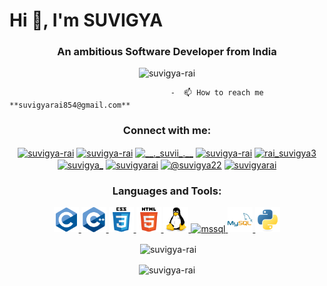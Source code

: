 <h1 align="left">Hi 👋, I'm SUVIGYA</h1>
<h3 align="center">An ambitious Software Developer from India</h3>

<p align="center"> <img src="https://komarev.com/ghpvc/?username=suvigya-rai&label=Profile%20views&color=0e75b6&style=flat" alt="suvigya-rai" /> </p>

                                        -  📫 How to reach me **suvigyarai854@gmail.com**

<h3 align="center">Connect with me:</h3>
<p align="center">
<a href="https://linkedin.com/in/suvigya-rai" target="blank"><img align="center" src="https://raw.githubusercontent.com/rahuldkjain/github-profile-readme-generator/master/src/images/icons/Social/linked-in-alt.svg" alt="suvigya-rai" height="30" width="40" /></a>
<a href="https://stackoverflow.com/users/suvigya-rai" target="blank"><img align="center" src="https://raw.githubusercontent.com/rahuldkjain/github-profile-readme-generator/master/src/images/icons/Social/stack-overflow.svg" alt="suvigya-rai" height="30" width="40" /></a>
<a href="https://instagram.com/__._suvii_.__" target="blank"><img align="center" src="https://raw.githubusercontent.com/rahuldkjain/github-profile-readme-generator/master/src/images/icons/Social/instagram.svg" alt="__._suvii_.__" height="30" width="40" /></a>
<a href="https://www.codechef.com/users/suvigya-rai" target="blank"><img align="center" src="https://cdn.jsdelivr.net/npm/simple-icons@3.1.0/icons/codechef.svg" alt="suvigya-rai" height="30" width="40" /></a>
<a href="https://www.hackerrank.com/rai_suvigya3" target="blank"><img align="center" src="https://raw.githubusercontent.com/rahuldkjain/github-profile-readme-generator/master/src/images/icons/Social/hackerrank.svg" alt="rai_suvigya3" height="30" width="40" /></a>
<a href="https://codeforces.com/profile/suvigya_" target="blank"><img align="center" src="https://raw.githubusercontent.com/rahuldkjain/github-profile-readme-generator/master/src/images/icons/Social/codeforces.svg" alt="suvigya_" height="30" width="40" /></a>
<a href="https://www.leetcode.com/suvigyarai" target="blank"><img align="center" src="https://raw.githubusercontent.com/rahuldkjain/github-profile-readme-generator/master/src/images/icons/Social/leet-code.svg" alt="suvigyarai" height="30" width="40" /></a>
<a href="https://www.hackerearth.com/@suvigya22" target="blank"><img align="center" src="https://raw.githubusercontent.com/rahuldkjain/github-profile-readme-generator/master/src/images/icons/Social/hackerearth.svg" alt="@suvigya22" height="30" width="40" /></a>
<a href="https://auth.geeksforgeeks.org/user/suvigyarai" target="blank"><img align="center" src="https://raw.githubusercontent.com/rahuldkjain/github-profile-readme-generator/master/src/images/icons/Social/geeks-for-geeks.svg" alt="suvigyarai" height="30" width="40" /></a>
</p>

<h3 align="center">Languages and Tools:</h3>
<p align="center"> <a href="https://www.cprogramming.com/" target="_blank" rel="noreferrer"> <img src="https://raw.githubusercontent.com/devicons/devicon/master/icons/c/c-original.svg" alt="c" width="40" height="40"/> </a> <a href="https://www.w3schools.com/cpp/" target="_blank" rel="noreferrer"> <img src="https://raw.githubusercontent.com/devicons/devicon/master/icons/cplusplus/cplusplus-original.svg" alt="cplusplus" width="40" height="40"/> </a> <a href="https://www.w3schools.com/css/" target="_blank" rel="noreferrer"> <img src="https://raw.githubusercontent.com/devicons/devicon/master/icons/css3/css3-original-wordmark.svg" alt="css3" width="40" height="40"/> </a> <a href="https://www.w3.org/html/" target="_blank" rel="noreferrer"> <img src="https://raw.githubusercontent.com/devicons/devicon/master/icons/html5/html5-original-wordmark.svg" alt="html5" width="40" height="40"/> </a> <a href="https://www.linux.org/" target="_blank" rel="noreferrer"> <img src="https://raw.githubusercontent.com/devicons/devicon/master/icons/linux/linux-original.svg" alt="linux" width="40" height="40"/> </a> <a href="https://www.microsoft.com/en-us/sql-server" target="_blank" rel="noreferrer"> <img src="https://www.svgrepo.com/show/303229/microsoft-sql-server-logo.svg" alt="mssql" width="40" height="40"/> </a> <a href="https://www.mysql.com/" target="_blank" rel="noreferrer"> <img src="https://raw.githubusercontent.com/devicons/devicon/master/icons/mysql/mysql-original-wordmark.svg" alt="mysql" width="40" height="40"/> </a> <a href="https://www.python.org" target="_blank" rel="noreferrer"> <img src="https://raw.githubusercontent.com/devicons/devicon/master/icons/python/python-original.svg" alt="python" width="40" height="40"/> </a> </p>

<p align = "center">&nbsp;<img align="center" src="https://github-readme-stats.vercel.app/api?username=suvigya-rai&show_icons=true&locale=en" alt="suvigya-rai" /></p>

<p align = "center"><img align="center" src="https://github-readme-streak-stats.herokuapp.com/?user=suvigya-rai&" alt="suvigya-rai" /></p>
